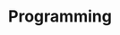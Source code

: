 ---
title: "Programming"
layout: categories
permalink: /programming/
author_profile: true
sidebar_main: true
taxonomy: Programming
---